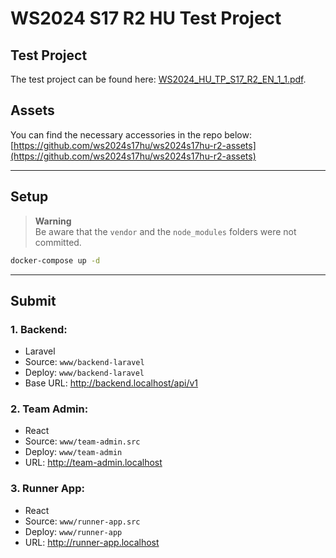 # WS2024 S17 R2 HU Test Project

## Test Project

The test project can be found here: [WS2024_HU_TP_S17_R2_EN_1_1.pdf](./WS2024_HU_TP_S17_R2_EN_1_1.pdf).

## Assets

You can find the necessary accessories in the repo below: [https://github.com/ws2024s17hu/ws2024s17hu-r2-assets](https://github.com/ws2024s17hu/ws2024s17hu-r2-assets)

---

## Setup

> **Warning**  
> Be aware that the `vendor` and the `node_modules` folders were not committed.

```sh
docker-compose up -d
```

---

## Submit

### 1. Backend:

- Laravel
- Source: `www/backend-laravel`
- Deploy: `www/backend-laravel`
- Base URL: http://backend.localhost/api/v1

### 2. Team Admin:

- React
- Source: `www/team-admin.src`
- Deploy: `www/team-admin`
- URL: http://team-admin.localhost

### 3. Runner App:

- React
- Source: `www/runner-app.src`
- Deploy: `www/runner-app`
- URL: http://runner-app.localhost

